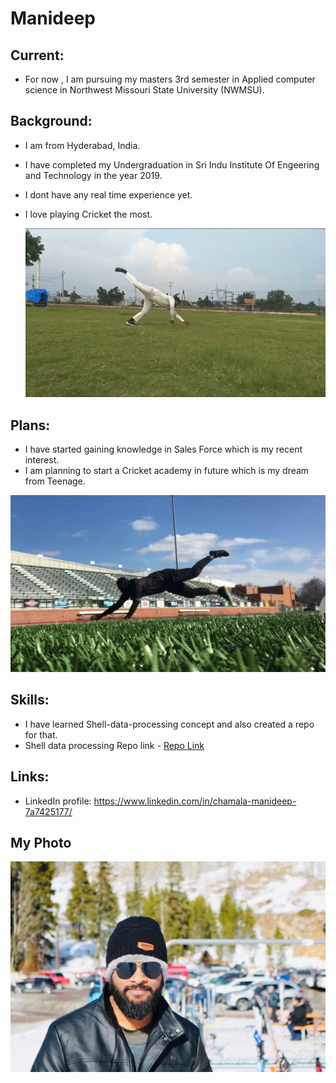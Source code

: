 # Manideep

## Current:
 - For now , I am pursuing my masters 3rd semester in Applied computer science in Northwest Missouri State University (NWMSU).
 
 ## Background:
 
 - I am from Hyderabad, India.
 - I have completed my Undergraduation in Sri  Indu Institute Of Engeering and Technology in the year 2019.
- I dont have any real time experience yet.
- I love playing Cricket the most. 
 
  ![Undergrad Cricket time](https://github.com/manideepchamala/big-data-developer/blob/master/IMG_3980.PNG)


## Plans: 

- I have started gaining knowledge in Sales Force which is my recent interest.
- I am planning to start a Cricket academy in future which is my dream from Teenage.

![Northwest Crciket](https://github.com/manideepchamala/big-data-developer/blob/master/WhatsApp%20Image%202020-04-19%20at%201.14.09%20PM.jpeg)

## Skills:
 - I have learned Shell-data-processing concept and also created a repo for that.
 - Shell data processing Repo link - [Repo Link](https://github.com/manideepchamala/shell-data-processing-)

## Links: 

-  LinkedIn profile: https://www.linkedin.com/in/chamala-manideep-7a7425177/

## My Photo

![My Photo](https://github.com/manideepchamala/big-data-developer/blob/master/WhatsApp%20Image%202020-01-20%20at%208.08.20%20PM.jpeg)

